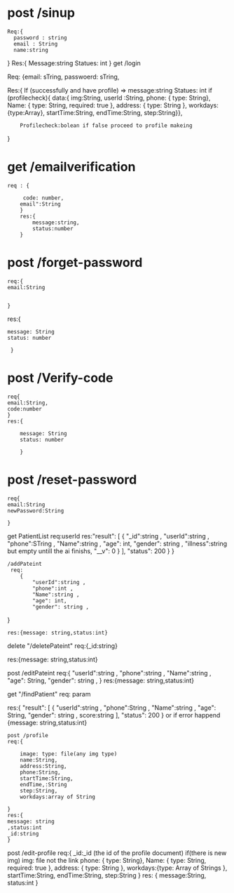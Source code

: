 post /sinup
=
    Req:{
      password : string
      email : String
      name:string		
}
    Res:{
	Message:string
        Statues: int
}
get /login


Req: {email: sTring,
passwoerd: sTring,

Res:{
If (successfully and have profile) =>
       message:string
        Statues: int
        if (profilecheck){
            data:{
            img:String,
            userId :String,
            phone: { type: String},
            Name: { type: String, required: true },
            address: { type: String },
            workdays:{type:Array},
            startTime:String, endTime:String, step:String}},
        
        Profilecheck:bolean if false proceed to profile makeing
}







get /emailverification
=
	req : {
		
		 code: number,
		email":String
		}
		res:{
			message:string,
			status:number
		}
post /forget-password
=

	req:{
	email:String
	

	}

res:{
     
    message: String
    status: number

     }
post /Verify-code
=
	req{
	email:String,
	code:number
	}
	res:{
	     
	    message: String
	    status: number
	
	    }
post /reset-password
=
	req{
	email:String
	newPassword:String
	
	}


get PatientList
    req:userId
    res:"result": [
        {
            "_id":string ,
            "userId":string ,
            "phone":STring ,
            "Name":string ,
            "age": int,
            "gender": string ,
            "illness":string but empty  untill the ai finishs,
            "__v": 0
        }
    ],
    "status": 200
}
    }


    /addPateint
     req:   
        {
            "userId":string ,
            "phone":int ,
            "Name":string ,
            "age": int,
            "gender": string ,

}

    res:{message: string,status:int}

delete "/deletePateint"
req:{_id:string}


res:{message: string,status:int}

post /editPateint
req:{ 
            "userId":string ,
            "phone":string ,
            "Name":string ,
            "age": String,
            "gender": string ,
            }
res:{message: string,status:int}

get "/findPatient"
req: param

res:{ "result": [
        {
            "userId":string ,
            "phone":String ,
            "Name":string ,
            "age": String,
            "gender": string ,
            score:string
    ],
    "status": 200
}
    or if error happend
    {message: string,status:int}


    post /profile
    req:{
        
        image: type: file(any img type)
        name:String,
        address:String,
        phone:String, 
        startTime:String,
        endTime,:String
        step:String,
        workdays:array of String

    }
    res:{
    message: string
    ,status:int
    _id:string
    }



post  /edit-profile
req:{               _id:_id (the id of the profile document)
                    if(there is new img) img: file  not the link
                    phone: { type: String},
                    Name: { type: String, required: true },
                    address: { type: String },
                    workdays:{type: Array of Strings },
                    startTime:String, endTime:String, step:String
                            }
res:        {
        message:String,
        status:int
            }

